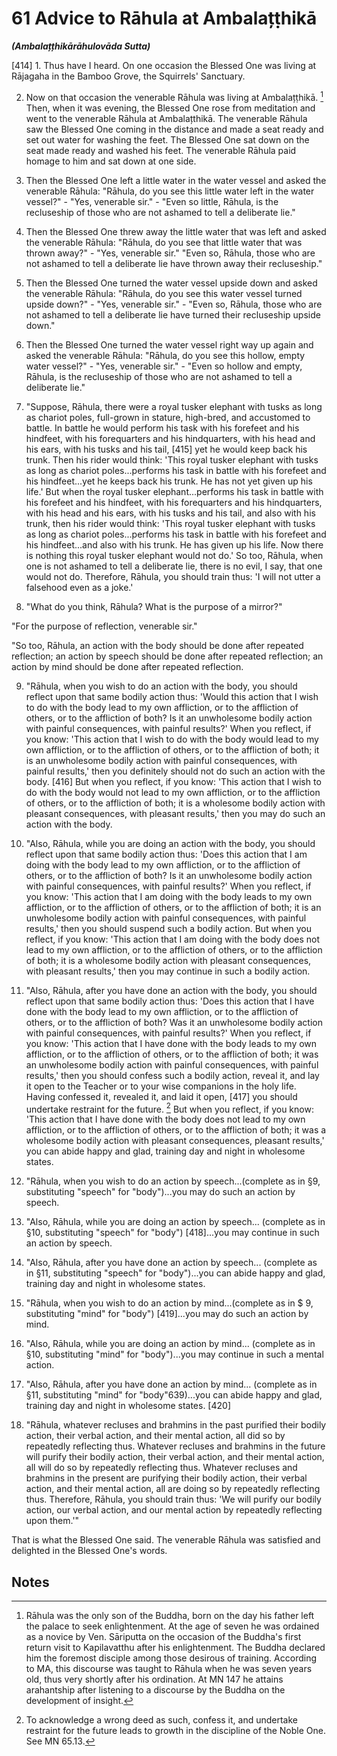 # 61 Advice to Rāhula at Ambalațṭhikā
***(Ambalațțhikārāhulovāda Sutta)***

[414] 1. Thus have I heard. On one occasion the Blessed One was living at Rājagaha in the Bamboo Grove, the Squirrels' Sanctuary.

2. Now on that occasion the venerable Rāhula was living at Ambalațṭhikā. [^637] Then, when it was evening, the Blessed One rose from meditation and went to the venerable Rāhula at Ambalațthikā. The venerable Rāhula saw the Blessed One coming in the distance and made a seat ready and set out water for washing the feet. The Blessed One sat down on the seat made ready and washed his feet. The venerable Rāhula paid homage to him and sat down at one side.

3. Then the Blessed One left a little water in the water vessel and asked the venerable Rāhula: "Rāhula, do you see this little water left in the water vessel?" - "Yes, venerable sir." - "Even so little, Rāhula, is the recluseship of those who are not ashamed to tell a deliberate lie."

4. Then the Blessed One threw away the little water that was left and asked the venerable Rāhula: "Rāhula, do you see that little water that was thrown away?" - "Yes, venerable sir." "Even so, Rāhula, those who are not ashamed to tell a deliberate lie have thrown away their recluseship."

5. Then the Blessed One turned the water vessel upside down and asked the venerable Rāhula: "Rāhula, do you see this water vessel turned upside down?" - "Yes, venerable sir." - "Even so, Rāhula, those who are not ashamed to tell a deliberate lie have turned their recluseship upside down."

6. Then the Blessed One turned the water vessel right way up again and asked the venerable Rāhula: "Rāhula, do you see this hollow, empty water vessel?" - "Yes, venerable sir." - "Even so
hollow and empty, Rāhula, is the recluseship of those who are not ashamed to tell a deliberate lie."

7. "Suppose, Rāhula, there were a royal tusker elephant with tusks as long as chariot poles, full-grown in stature, high-bred, and accustomed to battle. In battle he would perform his task with his forefeet and his hindfeet, with his forequarters and his hindquarters, with his head and his ears, with his tusks and his tail, [415] yet he would keep back his trunk. Then his rider would think: 'This royal tusker elephant with tusks as long as chariot poles...performs his task in battle with his forefeet and his hindfeet...yet he keeps back his trunk. He has not yet given up his life.' But when the royal tusker elephant...performs his task in battle with his forefeet and his hindfeet, with his forequarters and his hindquarters, with his head and his ears, with his tusks and his tail, and also with his trunk, then his rider would think: 'This royal tusker elephant with tusks as long as chariot poles...performs his task in battle with his forefeet and his hindfeet...and also with his trunk. He has given up his life. Now there is nothing this royal tusker elephant would not do.' So too, Rāhula, when one is not ashamed to tell a deliberate lie, there is no evil, I say, that one would not do. Therefore, Rāhula, you should train thus: 'I will not utter a falsehood even as a joke.'

8. "What do you think, Rāhula? What is the purpose of a mirror?"

"For the purpose of reflection, venerable sir."

"So too, Rāhula, an action with the body should be done after repeated reflection; an action by speech should be done after repeated reflection; an action by mind should be done after repeated reflection.

9. "Rāhula, when you wish to do an action with the body, you should reflect upon that same bodily action thus: 'Would this action that I wish to do with the body lead to my own affliction, or to the affliction of others, or to the affliction of both? Is it an unwholesome bodily action with painful consequences, with painful results?' When you reflect, if you know: 'This action that I wish to do with the body would lead to my own affliction, or to the affliction of others, or to the affliction of both; it is an unwholesome bodily action with painful consequences, with painful results,' then you definitely should not do such an action with the body. [416] But when you reflect, if you know: 'This action that I wish to do with the body would
not lead to my own affliction, or to the affliction of others, or to the affliction of both; it is a wholesome bodily action with pleasant consequences, with pleasant results,' then you may do such an action with the body.

10. "Also, Rāhula, while you are doing an action with the body, you should reflect upon that same bodily action thus: 'Does this action that I am doing with the body lead to my own affliction, or to the affliction of others, or to the affliction of both? Is it an unwholesome bodily action with painful consequences, with painful results?' When you reflect, if you know: 'This action that I am doing with the body leads to my own affliction, or to the affliction of others, or to the affliction of both; it is an unwholesome bodily action with painful consequences, with painful results,' then you should suspend such a bodily action. But when you reflect, if you know: 'This action that I am doing with the body does not lead to my own affliction, or to the affliction of others, or to the affliction of both; it is a wholesome bodily action with pleasant consequences, with pleasant results,' then you may continue in such a bodily action.

11. "Also, Rāhula, after you have done an action with the body, you should reflect upon that same bodily action thus: 'Does this action that I have done with the body lead to my own affliction, or to the affliction of others, or to the affliction of both? Was it an unwholesome bodily action with painful consequences, with painful results?' When you reflect, if you know: 'This action that I have done with the body leads to my own affliction, or to the affliction of others, or to the affliction of both; it was an unwholesome bodily action with painful consequences, with painful results,' then you should confess such a bodily action, reveal it, and lay it open to the Teacher or to your wise companions in the holy life. Having confessed it, revealed it, and laid it open, [417] you should undertake restraint for the future. [^638] But when you reflect, if you know: 'This action that I have done with the body does not lead to my own affliction, or to the affliction of others, or to the affliction of both; it was a wholesome bodily action with pleasant consequences, pleasant results,' you can abide happy and glad, training day and night in wholesome states.

12. "Rāhula, when you wish to do an action by speech...(complete as in §9, substituting "speech" for "body")...you may do
such an action by speech.

13. "Also, Rāhula, while you are doing an action by speech... (complete as in §10, substituting "speech" for "body") [418]...you may continue in such an action by speech.

14. "Also, Rāhula, after you have done an action by speech... (complete as in §11, substituting "speech" for "body")...you can abide happy and glad, training day and night in wholesome states.

15. "Rāhula, when you wish to do an action by mind...(complete as in $ 9, substituting "mind" for "body") [419]...you may do such an action by mind.

16. "Also, Rāhula, while you are doing an action by mind... (complete as in §10, substituting "mind" for "body")...you may continue in such a mental action.

17. "Also, Rāhula, after you have done an action by mind... (complete as in §11, substituting "mind" for "body"639)...you can abide happy and glad, training day and night in wholesome states. [420]

18. "Rāhula, whatever recluses and brahmins in the past purified their bodily action, their verbal action, and their mental action, all did so by repeatedly reflecting thus. Whatever recluses and brahmins in the future will purify their bodily action, their verbal action, and their mental action, all will do so by repeatedly reflecting thus. Whatever recluses and brahmins in the present are purifying their bodily action, their verbal action, and their mental action, all are doing so by repeatedly reflecting thus. Therefore, Rāhula, you should train thus: 'We will purify our bodily action, our verbal action, and our mental action by repeatedly reflecting upon them.'"

That is what the Blessed One said. The venerable Rāhula was satisfied and delighted in the Blessed One's words.

## Notes

[^637]: Rāhula was the only son of the Buddha, born on the day his father left the palace to seek enlightenment. At the age of seven he was ordained as a novice by Ven. Sāriputta on the occasion of the Buddha's first return visit to Kapilavatthu after his enlightenment. The Buddha declared him the foremost disciple among those desirous of training. According to MA, this discourse was taught to Rāhula when he was seven years old, thus very shortly after his ordination. At MN 147 he attains arahantship after listening to a discourse by the Buddha on the development of insight.

[^638]: To acknowledge a wrong deed as such, confess it, and undertake restraint for the future leads to growth in the discipline of the Noble One. See MN 65.13.

[^639]: In this section, however, the phrase "then you should confess such a bodily action...and laid it open" is replaced by the following: "Then you should be repelled, ashamed, and disgusted by that mental action. Having become repelled, ashamed, and disgusted by that mental action..." This substitution is made because unwholesome thoughts, unlike bodily and verbal transgressions, do not require confession as a means of exmeration. Both Horner in MLS and $\bar{N} m$ in Ms missed this variation.

